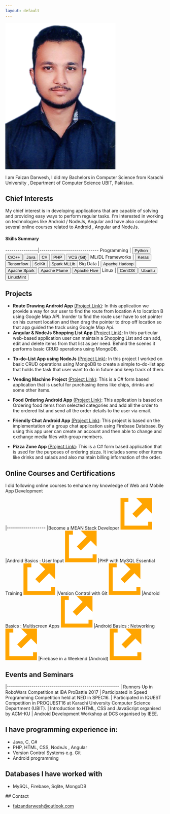 ```yaml
---
layout: default
---
```


<img class="profile-picture" src="faizan.jpg">

I am Faizan Darwesh, I did my Bachelors in Computer Science from Karachi University , Department of Computer Science UBIT, Pakistan.

## Chief Interests

My chief interest is in developing applications that are capable of solving and providing easy ways to perform regular tasks.
I'm interested in working on technologies like Android / NodeJs, Angular and have also completed several online courses related to Android , Angular and NodeJs.
<!--  ----------------|-----------------------------
Research Areas  | <button class="skill-badge-green">Computer Vision</button> <button class="skill-badge-green">Artificial Intelligence</button> <button class="skill-badge-green">Machine Learning</button> <button class="skill-badge-green">Deep Learning</button>
-->
#### Skills Summary

----------------|-----------------------------
Programming     | <button class="skill-badge-blue">Python</button> <button class="skill-badge-blue">C/C++</button> <button class="skill-badge-blue">Java</button> <button class="skill-badge-blue">C#</button> <button class="skill-badge-blue">PHP</button> <button class="skill-badge-blue">VCS (Git)</button>
ML/DL Frameworks      | <button class="skill-badge-blue">Keras</button> <button class="skill-badge-blue">Tensorflow</button> <button class="skill-badge-blue">SciKit</button> <button class="skill-badge-blue">Spark MLLib</button>
Big Data        | <button class="skill-badge-blue">Apache Hadoop</button> <button class="skill-badge-blue">Apache Spark</button> <button class="skill-badge-blue">Apache Flume</button> <button class="skill-badge-blue">Apache Hive</button>
Linux        | <button class="skill-badge-blue">CentOS</button> <button class="skill-badge-blue">Ubuntu</button> <button class="skill-badge-blue">LinuxMint</button>

## Projects
<!--### TU Kaiserslautern / German Research Center for AI, Kaiserslautern, Germany
<img style="width: 170px; height: 50px;" src="./images/tu_kaiserslautern.png">
<img style="width: 170px; height: 50px;" src="./images/dfki.jpg">

<span class="jobposition">Research Intern (June 2016 - August 2016)</span>

---
In German, Deutsches Forschungszentrum für Künstliche Intelligenz

Internship supervisors:
- Dr. Prof. h.c. Andreas Dengel ([TU KL](http://agd.informatik.uni-kl.de/team/lehre/prof-dr-prof-hc-andreas-dengel/) / [DFKI](https://www.dfki.de/web/kontakt/mitarbeiter?uid=ande00) / [Google Scholar](https://scholar.google.com/citations?user=p3YP0DMAAAAJ&hl=en))
- Dr-Ing. Syed Saqib Bukhari ([TU KL](http://agd.informatik.uni-kl.de/team/lehre/dr-saquib-bukhari/) / [DFKI](http://dfki.de/~bukhari/) / [Google Scholar](https://scholar.google.com/citations?user=q3ecbfMAAAAJ&hl=en))

This internship was part of Smart Agriculture project collaboration between NED University (Pakistan) and DFKI (Germany). During this internship I learned how AI and ML is being used at DFKI to solve many different problems in fields like agriculture, farming, smart books/learning, document understanding and segmentation.

<img style="width: 340px; height: 255px;" src="./images/me_kl.jpg">

As part of my project study, I gave following 2 presentations:

[Commercial and Research Landscape for Smart Irrigation Systems](https://www.slideshare.net/MuhammadYaseenAftab1/commercial-research-landscape-for-smart-irrigation-systems) - Presented as part of an initial project study at DFKI.

[Smart Irrigation Systems - Hardware Architecture](https://www.slideshare.net/MuhammadYaseenAftab1/smart-irrigation-system-hardware-architecture-for-warm-project) - A presentation I gave at 10th Workshop on Field and Assistive Robotics [(WFAR 10)](https://agrosy.informatik.uni-kl.de/en/conferences/wfar/wfar10/) at Schloss Dagstuhl in Wadern, Germany.

### Research Center for AI, NED University

<img style="width: 90px; height: 60px;" src="./images/rcai.jpg">
<img style="width: 90px; height: 60px;" src="./images/ned.png">

<span class="jobposition">Research Student (June 2015 - December 2016)</span>

---

Supervisor: Dr. Muhammad Khurram ([NED UET](http://www.neduet.edu.pk/cise/mkhurram.html) / [RCAI](http://rcai.pk/ResearchCenterAI/ourteam/director.html))

I was among the first members of newly formed RCAI established at NED University. At RCAI I worked mainly on projects leveraging the Internet of Things (IoT) technology.
-->
* **Route Drawing Android App** [(Project Link)](https://github.com/faizandarwesh/CG-Project): In this application we provide a way for our user to find the route from location A to location B using Google Map API. Inorder to find the route user have to set pointer on his current location and then drag the pointer to drop off location so that app guided the track using Google Map Api.
* **Angular & NodeJs Shopping List App** [(Project Link)](https://github.com/faizandarwesh/NodeJs-Shopping-List-App): In this particular web-based application user can maintain a Shopping List and can add, edit and delete items from that list as per need. Behind the scenes it performs basic CRUD operations using MongoDB.

<!--
<img style="width: 340px; height: 255px;" src="./images/warehouse_device.png">

[Blog Post](https://yaseenx.wordpress.com/2016/06/11/presenting-my-paper-at-1st-ieec-conference/) about project

Project presentation: [A Smart Safety Gadget for Avoiding Accidents in Warehouse Environment](https://www.slideshare.net/MuhammadYaseenAftab1/a-smart-safety-gadget-for-avoiding-accidents-in-warehouse-environment)
-->


* **To-do-List App using NodeJs** [(Project Link)](https://github.com/faizandarwesh/To-do-List-App-using-Node-js): In this project I worked on basic CRUD operations using MongoDB to create a simple to-do-list app that holds the task that user want to do in future and keep track of them.


* **Vending Machine Project** [(Project Link)](https://github.com/faizandarwesh/To-do-List-App-using-Node-js): This is a C# form based application that is useful for purchasing items like chips, drinks and some other items.


* **Food Ordering Android App** [(Project Link)](https://github.com/faizandarwesh/To-do-List-App-using-Node-js): This application is based on Ordering food items from selected categories and add all the order to the ordered list and send all the order details to the user via email.


* **Friendly Chat Android App** [(Project Link)](https://github.com/faizandarwesh/To-do-List-App-using-Node-js): This project is based on the implementation of a group chat application using Firebase Database. By using this app user can create an account and then able to change and exchange media files with group members.

* **Pizza Zone App** [(Project Link)](https://github.com/faizandarwesh/Pizza-Project): This is a C# form based application that is used for the purposes of ordering pizza. It includes some other items like drinks and salads and also maintain billing information of the order.  

<!--<img style="width: 340px; height: 255px;" src="./images/oxi_pres.jpg">-->

<!-- ## Work Experience

### PureVPN (via Disrupt Ventures)

<img style="width: 170px; height: 50px;" src="./images/gaditek.jpg">
<img style="width: 170px; height: 50px;" src="./images/pure_vpn.png">

<span class="jobposition">Machine Learning Engineer (December 2016 - Present)</span>

---
Achievements:

* Deployment of company's first Apache Spark cluster
* Deployment of company's first Apache Hadoop cluster
* Architecting company's first Machine Learning pipeline

Problems I have worked with:

* Customer churn
Identifying the reasons of churn
Support marketing teams in designing targeted campaigns based on data driven insights
Predict customers that are more likely to churn
A consistent and company-wide accepted measure of churn.

* Infrastructure health, and capacity planning
In this project I worked on development and deployment of data ingestion and storage pipeline. Collection and robust, scalable storage of machine generated metrics of a global network. The data was then used for monitoring the health of global IT infrastructure. Aid in scheduled load and capacity planning. This also reduced the manual effort of gathering data and compiling hefty reports, and increased accuracy and visibility.

<!-- ### Electronics Design Center, NED University

<span class="jobposition">Research Student (January 2015 - April 2015)</span>

---

Smart Doorbell

In Electronics Design Center I was responsible for:  

* Hardware-Software interfacing, testing, and debugging.
* Software development for Embedded Systems  
-->
<!-- ### Hyphen Consultancy

<span class="jobposition">Freelance Remote Web Developer (August 2012 - October 2014)</span>

---

As a freelancer with Hyphen Consultancy I worked on:  
Database driven Web Applications (Primarily PHP and MySQL, occasionally ASP.Net and MS SQL Server)
Rich Internet Applications using Google Web Toolkit (Java)
-->
## Online Courses and Certifications

I did following online courses to enhance my knowledge of Web and Mobile App Development

|-------------------
|Become a MEAN Stack Developer <a class="ext-link-a" href="https://www.udemy.com/become-a-mean-stack-developer-mongodb-expressangularnode/learn/v4/overview"><img class="ext-link-img" src="./images/ext-link.png" /></a>
|Android Basics : User Input <a class="ext-link-a" href="https://classroom.udacity.com/courses/ud837"><img class="ext-link-img" src="./images/ext-link.png" /></a>
|PHP with MySQL Essential Training <a class="ext-link-a" href="https://www.lynda.com/PHP-tutorials/PHP-MySQL-Essential-Training-1-Basics/587674-2.html?srchtrk=index%3a1%0alinktypeid%3a2%0aq%3aphp+mysql%0apage%3a1%0as%3arelevance%0asa%3atrue%0aproducttypeid%3a2"><img class="ext-link-img" src="./images/ext-link.png" /></a>
|Version Control with Git <a class="ext-link-a" href="https://classroom.udacity.com/courses/ud123"><img class="ext-link-img" src="./images/ext-link.png" /></a>
|Android Basics : Multiscreen Apps <a class="ext-link-a" href="https://classroom.udacity.com/courses/ud839"><img class="ext-link-img" src="./images/ext-link.png" /></a>
|Android Basics : Networking <a class="ext-link-a" href="https://classroom.udacity.com/courses/ud843"><img class="ext-link-img" src="./images/ext-link.png" /></a>
|Firebase in a Weekend (Android) <a class="ext-link-a" href="https://classroom.udacity.com/courses/ud0352"><img class="ext-link-img" src="./images/ext-link.png" /></a>

## Events and Seminars

|-------------------------------------------------------
| Runners Up in RoboWars Competition at IBA ProBattle 2017
| Participated in Speed Programming Competition held at NED in SPEC16.
| Participated in IQUEST Competition in PROQUEST16 at Karachi University Computer Science Department (UBIT).
| Introduction to HTML, CSS and JavaScript organised by ACM-KU
| Android Development Workshop at DCS organised by IEEE.

## I have programming experience in:

* Java, C, C#
* PHP, HTML, CSS, NodeJs , Angular
* Version Control Systems e.g. Git
* Android programming

## Databases I have worked with

* MySQL, Firebase, Sqlite, MongoDB

<!-- ## Other Interests

* History (Contemporary, Medieval, Antiquity)
* Philosophy
* Amateur Astronomy, [Astronomy Society](https://www.facebook.com/KarachiAstronomy/)
* Literature, Reading ([2016](https://yaseenx.wordpress.com/2017/01/21/what-i-read-in-2016/), [2017](https://yaseenx.wordpress.com/2018/02/11/what-i-read-in-2017/)), Writing ([Blog](http://yaseenx.wordpress.com))
-->
<a name="contact" />
## Contact

* faizandarwesh@outlook.com
<!--* [@nisaydhm](twitter.com/nisaydhm)
-->
